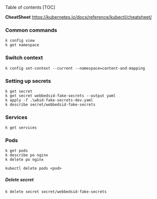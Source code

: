 Table of contents
[TOC]

**CheatSheet** https://kubernetes.io/docs/reference/kubectl/cheatsheet/

### Common commands

```
k config view
k get namespace
```

### Switch context

```
k config set-context --current --namespace=content-and-mapping
```

### Setting up secrets

```
k get secret
k get secret webbedsid-fake-secrets --output yaml
k apply -f .\wbid-fake-secrets-dev.yaml
k describe secret/webbedsid-fake-secrets
```

### Services

```
k get services
```

### Pods

```
k get pods
k describe po nginx
k delete po nginx

kubectl delete pods <pod>
```

##### Delete secret

```
k delete secret secret/webbedsid-fake-secrets
```

